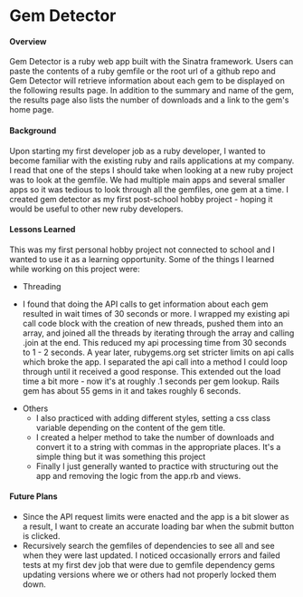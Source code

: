 # Gem Detector

#### Overview

Gem Detector is a ruby web app built with the Sinatra framework. Users can paste the contents of a ruby 
gemfile or the root url of a github repo and Gem Detector will retrieve information about each gem to be
displayed on the following results page. In addition to the summary and name of the gem, the results page
also lists the number of downloads and a link to the gem's home page. 

#### Background

Upon starting my first developer job as a ruby developer, I wanted to become familiar with the existing 
ruby and rails applications at my company. I read that one of the steps I should take when looking at a new
ruby project was to look at the gemfile. We had multiple main apps and several smaller apps so it was tedious
to look through all the gemfiles, one gem at a time. I created gem detector as my first post-school hobby project - 
hoping it would be useful to other new ruby developers. 

#### Lessons Learned

This was my first personal hobby project not connected to school and I wanted to use it as a learning opportunity.
Some of the things I learned while working on this project were:
* Threading 
 - I found that doing the API calls to get information about each gem resulted in wait times of 30 seconds or more.
 I wrapped my existing api call code block with the creation of new threads, pushed them into an array, and joined
 all the threads by iterating through the array and calling .join at the end. This reduced my api processing time from 
 30 seconds to 1 - 2 seconds. A year later, rubygems.org set stricter limits on api calls which broke the app. I separated
 the api call into a method I could loop through until it received a good response. This extended out the load time a bit more - 
 now it's at roughly .1 seconds per gem lookup. Rails gem has about 55 gems in it and takes roughly 6 seconds.  
* Others
  - I also practiced with adding different styles, setting a css class variable depending on the content of the gem title. 
  - I created a helper method to take the number of downloads and convert it to a string with commas in the appropriate
  places. It's a simple thing but it was something this project 
  - Finally I just generally wanted to practice with structuring out the app and removing the logic from the app.rb 
  and views. 

#### Future Plans
* Since the API request limits were enacted and the app is a bit slower as a result, I want to create an accurate
loading bar when the submit button is clicked. 
* Recursively search the gemfiles of dependencies to see all and see when they were last updated. I noticed occasionally 
errors and failed tests at my first dev job that were due to gemfile dependency gems updating versions where we or others
 had not properly locked them down. 